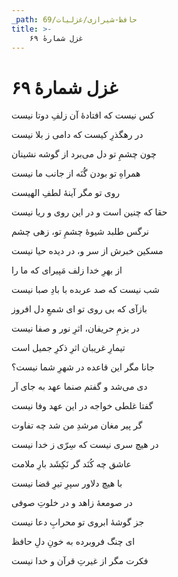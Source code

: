 ```yaml
---
_path: حافظ-شیرازی/غزلیات/69
title: >-
    غزل شمارهٔ ۶۹
---
```

# غزل شمارهٔ ۶۹

<div class="b" id="bn1"><div class="m1"><p>کس نیست که افتادهٔ آن زلفِ دوتا نیست</p></div>
<div class="m2"><p>در رهگذرِ کیست که دامی ز بلا نیست</p></div></div>
<div class="b" id="bn2"><div class="m1"><p>چون چشمِ تو دل می‌برد از گوشه نشینان</p></div>
<div class="m2"><p>همراهِ تو بودن گُنَه از جانب ما نیست</p></div></div>
<div class="b" id="bn3"><div class="m1"><p>روی تو مگر آینهٔ لطفِ الهیست</p></div>
<div class="m2"><p>حقا که چنین است و در این روی و ریا نیست</p></div></div>
<div class="b" id="bn4"><div class="m1"><p>نرگس طلبد شیوهٔ چشمِ تو، زهی چشم</p></div>
<div class="m2"><p>مسکین خبرش از سر و، در دیده حیا نیست</p></div></div>
<div class="b" id="bn5"><div class="m1"><p>از بهرِ خدا زلف مَپیرای که ما را</p></div>
<div class="m2"><p>شب نیست که صد عربده با بادِ صبا نیست</p></div></div>
<div class="b" id="bn6"><div class="m1"><p>بازآی که بی روی تو ای شمعِ دل افروز</p></div>
<div class="m2"><p>در بزمِ حریفان، اثرِ نور و صفا نیست</p></div></div>
<div class="b" id="bn7"><div class="m1"><p>تیمارِ غریبان اثرِ ذکرِ جمیل است</p></div>
<div class="m2"><p>جانا مگر این قاعده در شهرِ شما نیست؟</p></div></div>
<div class="b" id="bn8"><div class="m1"><p>دی می‌شد و گفتم صنما عهد به جای آر</p></div>
<div class="m2"><p>گفتا غلطی خواجه در این عهد وفا نیست</p></div></div>
<div class="b" id="bn9"><div class="m1"><p>گر پیر مغان مرشدِ من شد چه تفاوت</p></div>
<div class="m2"><p>در هیچ سری نیست که سِرّی ز خدا نیست</p></div></div>
<div class="b" id="bn10"><div class="m1"><p>عاشق چه کُنَد گر نَکِشَد بارِ ملامت</p></div>
<div class="m2"><p>با هیچ دلاور سپرِ تیرِ قضا نیست</p></div></div>
<div class="b" id="bn11"><div class="m1"><p>در صومعهٔ زاهد و در خلوتِ صوفی</p></div>
<div class="m2"><p>جز گوشهٔ ابروی تو محرابِ دعا نیست</p></div></div>
<div class="b" id="bn12"><div class="m1"><p>ای چنگ فروبرده به خونِ دلِ حافظ</p></div>
<div class="m2"><p>فکرت مگر از غیرتِ قرآن و خدا نیست</p></div></div>
